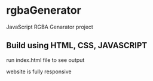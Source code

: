 # rgbaGenerator

JavaScript RGBA Genarator project

## Build using HTML, CSS, JAVASCRIPT

run index.html file to see output

website is fully responsive
